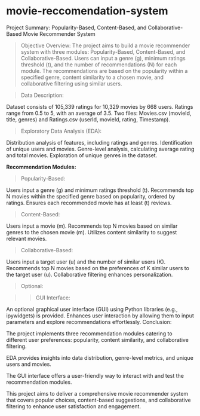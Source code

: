 # movie-reccomendation-system
Project Summary: Popularity-Based, Content-Based, and Collaborative-Based Movie Recommender System

> Objective Overview:
The project aims to build a movie recommender system with three modules: Popularity-Based, Content-Based, and Collaborative-Based. Users can input a genre (g), minimum ratings threshold (t), and the number of recommendations (N) for each module. The recommendations are based on the popularity within a specified genre, content similarity to a chosen movie, and collaborative filtering using similar users.

> Data Description:

Dataset consists of 105,339 ratings for 10,329 movies by 668 users.
Ratings range from 0.5 to 5, with an average of 3.5.
Two files: Movies.csv (movieId, title, genres) and Ratings.csv (userId, movieId, rating, Timestamp).

> Exploratory Data Analysis (EDA):

Distribution analysis of features, including ratings and genres.
Identification of unique users and movies.
Genre-level analysis, calculating average rating and total movies.
Exploration of unique genres in the dataset.

**Recommendation Modules:**

> Popularity-Based:

Users input a genre (g) and minimum ratings threshold (t).
Recommends top N movies within the specified genre based on popularity, ordered by ratings.
Ensures each recommended movie has at least (t) reviews.

> Content-Based:

Users input a movie (m).
Recommends top N movies based on similar genres to the chosen movie (m).
Utilizes content similarity to suggest relevant movies.

> Collaborative-Based:

Users input a target user (u) and the number of similar users (K).
Recommends top N movies based on the preferences of K similar users to the target user (u).
Collaborative filtering enhances personalization.

>Optional: 

>>GUI Interface:

An optional graphical user interface (GUI) using Python libraries (e.g., ipywidgets) is provided.
Enhances user interaction by allowing them to input parameters and explore recommendations effortlessly.
Conclusion:

The project implements three recommendation modules catering to different user preferences: popularity, content similarity, and collaborative filtering.

EDA provides insights into data distribution, genre-level metrics, and unique users and movies.

The GUI interface offers a user-friendly way to interact with and test the recommendation modules.

This project aims to deliver a comprehensive movie recommender system that covers popular choices, content-based suggestions, and collaborative filtering to enhance user satisfaction and engagement.
